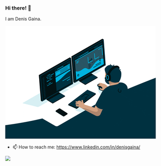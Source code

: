 ### Hi there! 👋
I am Denis Gaina.

<img src="giphy.gif">

- 📫 How to reach me: https://www.linkedin.com/in/denisgaina/

![](https://komarev.com/ghpvc/?username=denisgaina&label=Views+Since+Nov2023&color=brightgreen)
